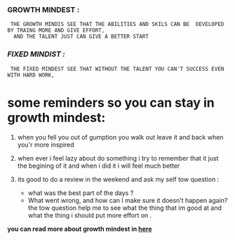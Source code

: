  ### GROWTH MINDEST :
     THE GROWTH MINDIS SEE THAT THE ABILITIES AND SKILS CAN BE  DEVELOPED BY TRAING MORE AND GIVE EFFORT,
      AND THE TALENT JUST CAN GIVE A BETTER START
      
  ### *FIXED MINDIST :*
     THE FIXED MINDEST SEE THAT WITHOUT THE TALENT YOU CAN'T SUCCESS EVEN WITH HARD WORK, 
      
      
# some reminders so you can stay in growth mindest: 

   1. when you fell you out of gumption you walk out leave it and back when you'r more inspired 
    
   2. when ever i feel lazy about do something i try to remember that it just the begining of it and when i did it i will feel much better

   3.  its good to do a review in the weekend and ask my self tow question :
        - what was the best part of the days ?
        - What went wrong, and how can I make sure it doesn’t happen again?
      the tow question help me to see what the thing that im good at
      and what the thing i should put more effort on .
      
  **you can read more about growth mindest in [here](https://www.atlassian.com/blog/inside-atlassian/growth-mindset)**